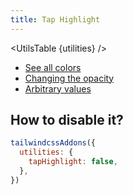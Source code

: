 ```yaml
---
title: Tap Highlight
---
```


<script>
	import UtilsTable from '$lib/UtilsTable.svelte'
	const utilities = {
		'.tap-highlight-TAILWIND_COLOR_NAME': {
			'-webkit-tap-highlight-color': 'TAILWIND_COLOR_VALUE',
		}
	}
</script>

<UtilsTable {utilities} />

- <a href="https://tailwindcss.com/docs/customizing-colors" target="_blank" rel="noreferrer">See all colors</a>
- <a href="https://tailwindcss.com/docs/background-color#changing-the-opacity" target="_blank" rel="noreferrer">Changing the opacity</a>
- <a href="https://tailwindcss.com/docs/background-color#arbitrary-values" target="_blank" rel="noreferrer">Arbitrary values</a>

## How to disable it?

```js
tailwindcssAddons({
  utilities: {
    tapHighlight: false,
  },
})
```
